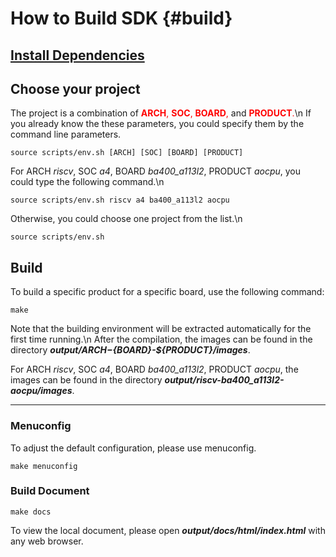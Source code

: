 How to Build SDK {#build}
===============

## [Install Dependencies](sys_requirements.html) ##

## Choose your project ##

The project is a combination of<span style="color:red"> **ARCH**, **SOC**, **BOARD**,</span> and<span style="color:red"> **PRODUCT**.</span>\n
If you already know the these parameters, you could specify them by the command line parameters.

	source scripts/env.sh [ARCH] [SOC] [BOARD] [PRODUCT]

For ARCH *riscv*, SOC *a4*, BOARD *ba400_a113l2*, PRODUCT *aocpu*, you could type the following command.\n

	source scripts/env.sh riscv a4 ba400_a113l2 aocpu

Otherwise, you could choose one project from the list.\n

	source scripts/env.sh

## Build ##

To build a specific product for a specific board, use the following command:

	make

Note that the building environment will be extracted automatically for the first time running.\n
After the compilation, the images can be found in the directory ***output/${ARCH}-${BOARD}-${PRODUCT}/images***.

For ARCH *riscv*, SOC *a4*, BOARD *ba400_a113l2*, PRODUCT *aocpu*,
the images can be found in the directory ***output/riscv-ba400_a113l2-aocpu/images***.

---
### Menuconfig ###
To adjust the default configuration, please use menuconfig.

	make menuconfig

### Build Document ###

	make docs

To view the local document, please open ***output/docs/html/index.html*** with any web browser.
